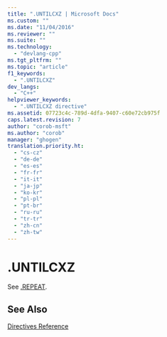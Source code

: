 ```yaml
---
title: ".UNTILCXZ | Microsoft Docs"
ms.custom: ""
ms.date: "11/04/2016"
ms.reviewer: ""
ms.suite: ""
ms.technology: 
  - "devlang-cpp"
ms.tgt_pltfrm: ""
ms.topic: "article"
f1_keywords: 
  - ".UNTILCXZ"
dev_langs: 
  - "C++"
helpviewer_keywords: 
  - ".UNTILCXZ directive"
ms.assetid: 07723c4c-789d-4dfa-9407-c60e72cb975f
caps.latest.revision: 7
author: "corob-msft"
ms.author: "corob"
manager: "ghogen"
translation.priority.ht: 
  - "cs-cz"
  - "de-de"
  - "es-es"
  - "fr-fr"
  - "it-it"
  - "ja-jp"
  - "ko-kr"
  - "pl-pl"
  - "pt-br"
  - "ru-ru"
  - "tr-tr"
  - "zh-cn"
  - "zh-tw"
---
```

# .UNTILCXZ
See [.REPEAT](../../assembler/masm/dot-repeat.md).  
  
## See Also  
 [Directives Reference](../../assembler/masm/directives-reference.md)